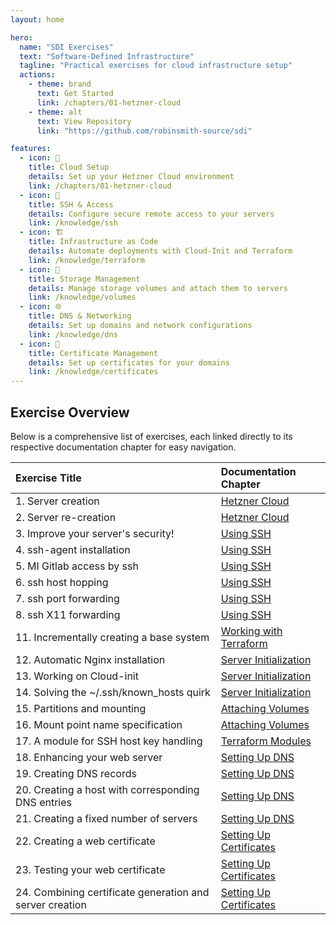 ```yaml
---
layout: home

hero:
  name: "SDI Exercises"
  text: "Software-Defined Infrastructure"
  tagline: "Practical exercises for cloud infrastructure setup"
  actions:
    - theme: brand
      text: Get Started
      link: /chapters/01-hetzner-cloud
    - theme: alt
      text: View Repository
      link: "https://github.com/robinsmith-source/sdi"

features:
  - icon: 🚀
    title: Cloud Setup
    details: Set up your Hetzner Cloud environment
    link: /chapters/01-hetzner-cloud
  - icon: 🔐
    title: SSH & Access
    details: Configure secure remote access to your servers
    link: /knowledge/ssh
  - icon: 🏗️
    title: Infrastructure as Code
    details: Automate deployments with Cloud-Init and Terraform
    link: /knowledge/terraform
  - icon: 💾
    title: Storage Management
    details: Manage storage volumes and attach them to servers
    link: /knowledge/volumes
  - icon: 🌐
    title: DNS & Networking
    details: Set up domains and network configurations
    link: /knowledge/dns
  - icon: 📜
    title: Certificate Management
    details: Set up certificates for your domains
    link: /knowledge/certificates
---
```


## Exercise Overview

Below is a comprehensive list of exercises, each linked directly to its respective documentation chapter for easy navigation.

| Exercise Title                                           | Documentation Chapter                                                        |
| :------------------------------------------------------- | :--------------------------------------------------------------------------- |
| 1. Server creation                                       | [Hetzner Cloud](./chapters/01-hetzner-cloud#exercise-1)                      |
| 2. Server re-creation                                    | [Hetzner Cloud](./chapters/01-hetzner-cloud#exercise-2)                      |
| 3. Improve your server's security!                       | [Using SSH](./chapters/02-using-ssh#exercise-3)                              |
| 4. ssh-agent installation                                | [Using SSH](./chapters/02-using-ssh#exercise-4)                              |
| 5. MI Gitlab access by ssh                               | [Using SSH](./chapters/02-using-ssh#exercise-5)                              |
| 6. ssh host hopping                                      | [Using SSH](./chapters/02-using-ssh#exercise-6)                              |
| 7. ssh port forwarding                                   | [Using SSH](./chapters/02-using-ssh#exercise-7)                              |
| 8. ssh X11 forwarding                                    | [Using SSH](./chapters/02-using-ssh#exercise-8)                              |
| 11. Incrementally creating a base system                 | [Working with Terraform](./chapters/03-working-with-terraform#exercise-11)   |
| 12. Automatic Nginx installation                         | [Server Initialization](./chapters/04-server-initialization#exercise-12)     |
| 13. Working on Cloud-init                                | [Server Initialization](./chapters/04-server-initialization#exercise-13)     |
| 14. Solving the ~/.ssh/known_hosts quirk                 | [Server Initialization](./chapters/04-server-initialization#exercise-14)     |
| 15. Partitions and mounting                              | [Attaching Volumes](./chapters/05-attaching-volumes#exercise-15)             |
| 16. Mount point name specification                       | [Attaching Volumes](./chapters/05-attaching-volumes#exercise-16)             |
| 17. A module for SSH host key handling                   | [Terraform Modules](./chapters/06-terraform-modules#exercise-17)             |
| 18. Enhancing your web server                            | [Setting Up DNS](./chapters/07-setting-up-dns#exercise-18)                   |
| 19. Creating DNS records                                 | [Setting Up DNS](./chapters/07-setting-up-dns#exercise-19)                   |
| 20. Creating a host with corresponding DNS entries       | [Setting Up DNS](./chapters/07-setting-up-dns#exercise-20)                   |
| 21. Creating a fixed number of servers                   | [Setting Up DNS](./chapters/07-setting-up-dns#exercise-21)                   |
| 22. Creating a web certificate                           | [Setting Up Certificates](./chapters/08-setting-up-certificates#exercise-22) |
| 23. Testing your web certificate                         | [Setting Up Certificates](./chapters/08-setting-up-certificates#exercise-23) |
| 24. Combining certificate generation and server creation | [Setting Up Certificates](./chapters/08-setting-up-certificates#exercise-24) |
